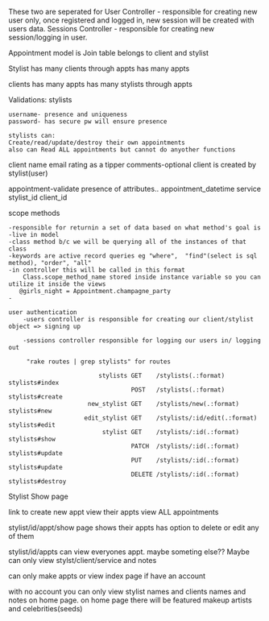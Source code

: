 These two are seperated for 
User Controller - responsible for creating new user only, once registered and logged in, new session will be created with users data.
Sessions Controller - responsible for creating new session/logging in user. 

Appointment model is Join table
    belongs to client and stylist

Stylist has many clients through appts
has many appts

clients has many appts
has many stylists through appts

Validations:
stylists 
    
    username- presence and uniqueness
    password- has secure pw will ensure presence

    stylists can:
    Create/read/update/destroy their own appointments
    also can Read ALL appointments but cannot do anyother functions

client
    name
    email
    rating as a tipper
    comments-optional
client is created by stylist(user)

appointment-validate presence of attributes..
    appointment_datetime
    service
    stylist_id
    client_id

scope methods

    -responsible for returnin a set of data based on what method's goal is
    -live in model
    -class method b/c we will be querying all of the instances of that class
    -keywords are active record queries eg "where",  "find"(select is sql method), "order", "all"
    -in controller this will be called in this format
        Class.scope_method_name stored inside instance variable so you can utilize it inside the views
       @girls_night = Appointment.champagne_party
    -

    user authentication
        -users controller is responsible for creating our client/stylist object => signing up
        
        -sessions controller responsible for logging our users in/ logging out

         "rake routes | grep stylists" for routes

                             stylists GET    /stylists(.:format)                                                                      stylists#index
                                      POST   /stylists(.:format)                                                                      stylists#create
                          new_stylist GET    /stylists/new(.:format)                                                                  stylists#new
                         edit_stylist GET    /stylists/:id/edit(.:format)                                                             stylists#edit
                              stylist GET    /stylists/:id(.:format)                                                                  stylists#show
                                      PATCH  /stylists/:id(.:format)                                                                  stylists#update
                                      PUT    /stylists/:id(.:format)                                                                  stylists#update
                                      DELETE /stylists/:id(.:format)                                                                  stylists#destroy

Stylist Show page

link to create new appt
view their appts
view ALL appointments

stylist/id/appt/show page
shows their appts
has option to delete or edit any of them

stylist/id/appts
can view everyones appt.
maybe someting else??
Maybe can only view stylst/client/service and notes

can only make appts or view index page if have an account

with no account you can only view stylist names and clients names and notes on home page.
on home page there will be featured makeup artists and celebrities(seeds)



